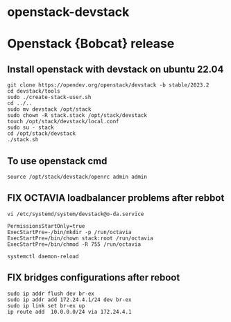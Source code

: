 # openstack-devstack 
# Openstack {Bobcat} release
## Install openstack with devstack on ubuntu 22.04 
```
git clone https://opendev.org/openstack/devstack -b stable/2023.2
cd devstack/tools
sudo ./create-stack-user.sh
cd ../..
sudo mv devstack /opt/stack
sudo chown -R stack.stack /opt/stack/devstack
touch /opt/stack/devstack/local.conf
sudo su - stack
cd /opt/stack/devstack
./stack.sh
```
## To use openstack cmd
```
source /opt/stack/devstack/openrc admin admin
```

## FIX OCTAVIA loadbalancer problems after rebbot
```
vi /etc/systemd/system/devstack@o-da.service

PermissionsStartOnly=true
ExecStartPre=-/bin/mkdir -p /run/octavia
ExecStartPre=/bin/chown stack:root /run/octavia
ExecStartPre=/bin/chmod -R 755 /run/octavia

systemctl daemon-reload
```
## FIX bridges configurations after reboot
```
sudo ip addr flush dev br-ex
sudo ip addr add 172.24.4.1/24 dev br-ex
sudo ip link set br-ex up
ip route add  10.0.0.0/24 via 172.24.4.1
```
